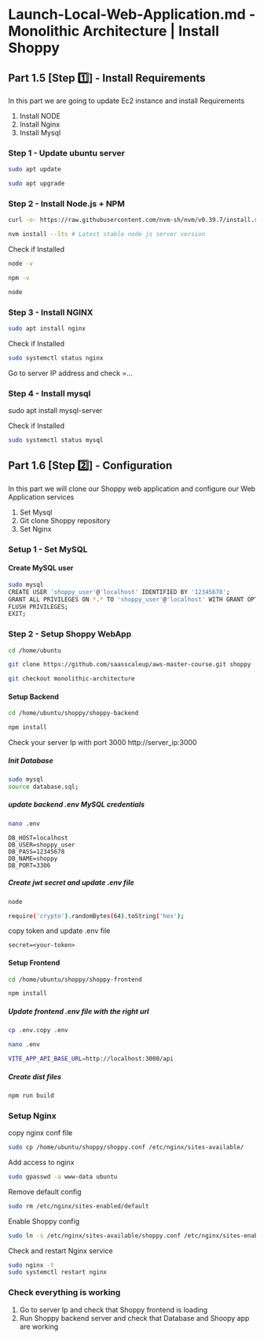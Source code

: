 # Launch-Local-Web-Application.md - Monolithic Architecture | Install Shoppy


## Part 1.5 [Step 1️⃣] - Install Requirements

In this part we are going to update Ec2 instance and install Requirements

1. Install NODE
2. Install Nginx
3. Install Mysql

   
### Step 1 - Update ubuntu server
```sh
sudo apt update
```
```sh
sudo apt upgrade
```

### Step 2 - Install Node.js + NPM

```sh
curl -o- https://raw.githubusercontent.com/nvm-sh/nvm/v0.39.7/install.sh | bash
```

```sh
nvm install --lts # Latest stable node js server version
```

Check if Installed

```sh
node -v
```
```sh
npm -v
```

```sh
node
```

### Step 3 - Install NGINX

```sh
sudo apt install nginx
```

Check if Installed

```sh
sudo systemctl status nginx
```

Go to server IP address and check =...

### Step 4 - Install mysql

sudo apt install mysql-server

Check if Installed

```sh
sudo systemctl status mysql
```

## Part 1.6 [Step 2️⃣] - Configuration

In this part we will clone our Shoppy web application and configure our Web Application services

1. Set Mysql
2. Git clone Shoppy repository
3. Set Nginx

### Setup 1 - Set MySQL


#### Create MySQL user

```sh
sudo mysql
CREATE USER 'shoppy_user'@'localhost' IDENTIFIED BY '12345678';
GRANT ALL PRIVILEGES ON *.* TO 'shoppy_user'@'localhost' WITH GRANT OPTION;
FLUSH PRIVILEGES;
EXIT;
```

### Step 2 - Setup Shoppy WebApp

```sh
cd /home/ubuntu
```

```sh
git clone https://github.com/saasscaleup/aws-master-course.git shoppy
```

```sh
git checkout monolithic-architecture
```

#### Setup Backend

```sh
cd /home/ubuntu/shoppy/shoppy-backend
```

```sh
npm install
```

Check your server Ip with port 3000
http://server_ip:3000

##### Init Database

```sh
sudo mysql
source database.sql;
```

##### update backend .env MySQL credentials

```sh
nano .env
```

```
DB_HOST=localhost
DB_USER=shoppy_user
DB_PASS=12345678
DB_NAME=shoppy
DB_PORT=3306
```

##### Create jwt secret and update .env file

```sh
node
```

```sh
require('crypto').randomBytes(64).toString('hex');
```

copy token and update .env file

```
secret=<your-token>
```

#### Setup Frontend

```sh
cd /home/ubuntu/shoppy/shoppy-frontend
```
```sh
npm install
```

##### Update frontend .env file with the right url

```sh
cp .env.copy .env
```

```sh
nano .env
```

```sh
VITE_APP_API_BASE_URL=http://localhost:3000/api
```

##### Create dist files

```sh
npm run build
```

### Setup Nginx

copy nginx conf file

```sh
sudo cp /home/ubuntu/shoppy/shoppy.conf /etc/nginx/sites-available/
```

Add access to nginx 

```sh
sudo gpasswd -a www-data ubuntu
```

Remove default config

```sh
sudo rm /etc/nginx/sites-enabled/default
```

Enable Shoppy config 
```sh
sudo ln -s /etc/nginx/sites-available/shoppy.conf /etc/nginx/sites-enabled/
```

Check and restart Nginx service

```sh
sudo nginx -t
sudo systemctl restart nginx
```

### Check everything is working
1. Go to server Ip and check that Shoppy frontend is loading
2. Run Shoppy backend server and check that Database and Shoopy app are working

